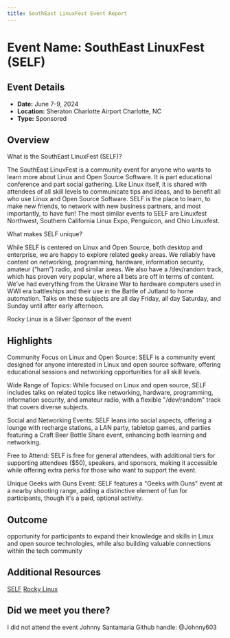 ```yaml
---
title: SouthEast LinuxFest Event Report
---
```

# Event Name: SouthEast LinuxFest (SELF)

## Event Details
- **Date:** June 7-9, 2024
- **Location:** Sheraton Charlotte Airport
Charlotte, NC
- **Type:** Sponsored

## Overview
What is the SouthEast LinuxFest (SELF)?

The SouthEast LinuxFest is a community event for anyone who wants to learn more about Linux and Open Source Software. It is part educational conference and part social gathering. Like Linux itself, it is shared with attendees of all skill levels to communicate tips and ideas, and to benefit all who use Linux and Open Source Software.  SELF is the place to learn, to make new friends, to network with new business partners, and most importantly, to have fun!   The most similar events to SELF are Linuxfest Northwest, Southern California Linux Expo, Penguicon, and Ohio Linuxfest.

What makes SELF unique?

While SELF is centered on Linux and Open Source, both desktop and enterprise, we are happy to explore related geeky areas.   We reliably have content on networking, programming, hardware, information security, amateur (“ham”) radio, and similar areas.   We also have a /dev/random track, which has proven very popular, where all bets are off in terms of content.  We’ve had everything from the Ukraine War to hardware computers used in WWI era battleships and their use in the Battle of Jutland to home automation.   Talks on these subjects are all day Friday, all day Saturday, and Sunday until after early afternoon.

Rocky Linux is a Silver Sponsor of the event

## Highlights
Community Focus on Linux and Open Source: SELF is a community event designed for anyone interested in Linux and open source software, offering educational sessions and networking opportunities for all skill levels.

Wide Range of Topics: While focused on Linux and open source, SELF includes talks on related topics like networking, hardware, programming, information security, and amateur radio, with a flexible "/dev/random" track that covers diverse subjects.

Social and Networking Events: SELF leans into social aspects, offering a lounge with recharge stations, a LAN party, tabletop games, and parties featuring a Craft Beer Bottle Share event, enhancing both learning and networking.

Free to Attend: SELF is free for general attendees, with additional tiers for supporting attendees ($50), speakers, and sponsors, making it accessible while offering extra perks for those who want to support the event.

Unique Geeks with Guns Event: SELF features a "Geeks with Guns" event at a nearby shooting range, adding a distinctive element of fun for participants, though it's a paid, optional activity.


## Outcome
 opportunity for participants to expand their knowledge and skills in Linux and open source technologies, while also building valuable connections within the tech community

## Additional Resources
[SELF](https://southeastlinuxfest.org/)
[Rocky Linux](https://rockylinux.org/)

## Did we meet you there?
I did not attend the event
Johnny Santamaria
Github handle: @Johnny603
